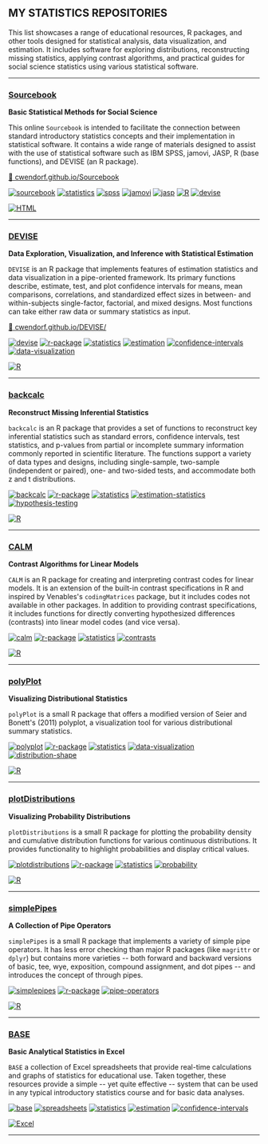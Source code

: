 ## MY STATISTICS REPOSITORIES

This list showcases a range of educational resources, R packages, and other tools designed for statistical analysis, data visualization, and estimation. It includes software for exploring distributions, reconstructing missing statistics, applying contrast algorithms, and practical guides for social science statistics using various statistical software.

---

### [Sourcebook](https://github.com/cwendorf/Sourcebook)

**Basic Statistical Methods for Social Science**

This online `Sourcebook` is intended to facilitate the connection between standard introductory statistics concepts and their implementation in statistical software. It contains a wide range of materials designed to assist with the use of statistical software such as IBM SPSS, jamovi, JASP, R (base functions), and DEVISE (an R package).

[🔗 cwendorf.github.io/Sourcebook](https://cwendorf.github.io/Sourcebook)

[![sourcebook](https://img.shields.io/badge/sourcebook-gray)](https://github.com/topics/sourcebook) 
[![statistics](https://img.shields.io/badge/statistics-gray)](https://github.com/topics/statistics) 
[![spss](https://img.shields.io/badge/SPSS-gray)](https://github.com/topics/spss) 
[![jamovi](https://img.shields.io/badge/jamovi-gray)](https://github.com/topics/jamovi) 
[![jasp](https://img.shields.io/badge/JASP-gray)](https://github.com/topics/jasp) 
[![R](https://img.shields.io/badge/R-gray)](https://github.com/topics/r) 
[![devise](https://img.shields.io/badge/DEVISE-gray)](https://github.com/topics/devise)

[![HTML](https://img.shields.io/badge/HTML-purple?logo=readme&style=for-the-badge)](https://developer.mozilla.org/en-US/docs/Web/HTML)

---

### [DEVISE](https://github.com/cwendorf/DEVISE)

**Data Exploration, Visualization, and Inference with Statistical Estimation**

`DEVISE` is an R package that implements features of estimation statistics and data visualization in a pipe-oriented framework. Its primary functions describe, estimate, test, and plot confidence intervals for means, mean comparisons, correlations, and standardized effect sizes in between- and within-subjects single-factor, factorial, and mixed designs. Most functions can take either raw data or summary statistics as input.

[🔗 cwendorf.github.io/DEVISE/](https://cwendorf.github.io/DEVISE/)

[![devise](https://img.shields.io/badge/devise-gray)](https://github.com/topics/devise) 
[![r-package](https://img.shields.io/badge/r--package-gray)](https://github.com/topics/r-package) 
[![statistics](https://img.shields.io/badge/statistics-gray)](https://github.com/topics/statistics) 
[![estimation](https://img.shields.io/badge/estimation-gray)](https://github.com/topics/estimation) 
[![confidence-intervals](https://img.shields.io/badge/confidence--intervals-gray)](https://github.com/topics/confidence-intervals) 
[![data-visualization](https://img.shields.io/badge/data--visualization-gray)](https://github.com/topics/data-visualization)

[![R](https://img.shields.io/badge/R-blue?logo=r&style=for-the-badge)](https://www.r-project.org/)

---

### [backcalc](https://github.com/cwendorf/backcalc)

**Reconstruct Missing Inferential Statistics**

`backcalc` is an R package that provides a set of functions to reconstruct key inferential statistics such as standard errors, confidence intervals, test statistics, and p-values from partial or incomplete summary information commonly reported in scientific literature. The functions support a variety of data types and designs, including single-sample, two-sample (independent or paired), one- and two-sided tests, and accommodate both z and t distributions.

[![backcalc](https://img.shields.io/badge/backcalc-gray)](https://github.com/topics/backcalc) 
[![r-package](https://img.shields.io/badge/r--package-gray)](https://github.com/topics/r-package) 
[![statistics](https://img.shields.io/badge/statistics-gray)](https://github.com/topics/statistics) 
[![estimation-statistics](https://img.shields.io/badge/estimation--statistics-gray)](https://github.com/topics/estimation-statistics) 
[![hypothesis-testing](https://img.shields.io/badge/hypothesis--testing-gray)](https://github.com/topics/hypothesis-testing)

[![R](https://img.shields.io/badge/R-blue?logo=r&style=for-the-badge)](https://www.r-project.org/)

---

### [CALM](https://github.com/cwendorf/CALM)

**Contrast Algorithms for Linear Models**

`CALM` is an R package for creating and interpreting contrast codes for linear models. It is an extension of the built-in contrast specifications in R and inspired by Venables's `codingMatrices` package, but it includes codes not available in other packages. In addition to providing contrast specifications, it includes functions for directly converting hypothesized differences (contrasts) into linear model codes (and vice versa).

[![calm](https://img.shields.io/badge/calm-gray)](https://github.com/topics/calm) 
[![r-package](https://img.shields.io/badge/r--package-gray)](https://github.com/topics/r-package) 
[![statistics](https://img.shields.io/badge/statistics-gray)](https://github.com/topics/statistics) 
[![contrasts](https://img.shields.io/badge/contrasts-gray)](https://github.com/topics/contrasts)

[![R](https://img.shields.io/badge/R-blue?logo=r&style=for-the-badge)](https://www.r-project.org/)

---

### [polyPlot](https://github.com/cwendorf/polyPlot)

**Visualizing Distributional Statistics**

`polyPlot` is a small R package that offers a modified version of Seier and Bonett's (2011) polyplot, a visualization tool for various distributional summary statistics.

[![polyplot](https://img.shields.io/badge/polyplot-gray)](https://github.com/topics/polyplot) 
[![r-package](https://img.shields.io/badge/r--package-gray)](https://github.com/topics/r-package) 
[![statistics](https://img.shields.io/badge/statistics-gray)](https://github.com/topics/statistics) 
[![data-visualization](https://img.shields.io/badge/data--visualization-gray)](https://github.com/topics/data-visualization) 
[![distribution-shape](https://img.shields.io/badge/distribution--shape-gray)](https://github.com/topics/distribution-shape)

[![R](https://img.shields.io/badge/R-blue?logo=r&style=for-the-badge)](https://www.r-project.org/)

---

### [plotDistributions](https://github.com/cwendorf/plotDistributions)

**Visualizing Probability Distributions**

`plotDistributions` is a small R package for plotting the probability density and cumulative distribution functions for various continuous distributions. It provides functionality to highlight probabilities and display critical values.

[![plotdistributions](https://img.shields.io/badge/plotdistributions-gray)](https://github.com/topics/plotdistributions) 
[![r-package](https://img.shields.io/badge/r--package-gray)](https://github.com/topics/r-package) 
[![statistics](https://img.shields.io/badge/statistics-gray)](https://github.com/topics/statistics) 
[![probability](https://img.shields.io/badge/probability-gray)](https://github.com/topics/probability)

[![R](https://img.shields.io/badge/R-blue?logo=r&style=for-the-badge)](https://www.r-project.org/)

---

### [simplePipes](https://github.com/cwendorf/simplePipes)

**A Collection of Pipe Operators**

`simplePipes` is a small R package that implements a variety of simple pipe operators. It has less error checking than major R packages (like `magrittr` or `dplyr`) but contains more varieties -- both forward and backward versions of basic, tee, wye, exposition, compound assignment, and dot pipes -- and introduces the concept of through pipes.

[![simplepipes](https://img.shields.io/badge/simplepipes-gray)](https://github.com/topics/simplepipes) 
[![r-package](https://img.shields.io/badge/r--package-gray)](https://github.com/topics/r-package) 
[![pipe-operators](https://img.shields.io/badge/pipe--operators-gray)](https://github.com/topics/pipe-operators)

[![R](https://img.shields.io/badge/R-blue?logo=r&style=for-the-badge)](https://www.r-project.org/)

---

### [BASE](https://github.com/cwendorf/BASE)

**Basic Analytical Statistics in Excel**

`BASE` a collection of Excel spreadsheets that provide real-time calculations and graphs of statistics for educational use. Taken together, these resources provide a simple -- yet quite effective -- system that can be used in any typical introductory statistics course and for basic data analyses.

[![base](https://img.shields.io/badge/base-gray)](https://github.com/topics/base) 
[![spreadsheets](https://img.shields.io/badge/spreadsheets-gray)](https://github.com/topics/spreadsheets) 
[![statistics](https://img.shields.io/badge/statistics-gray)](https://github.com/topics/statistics) 
[![estimation](https://img.shields.io/badge/estimation-gray)](https://github.com/topics/estimation) 
[![confidence-intervals](https://img.shields.io/badge/confidence--intervals-gray)](https://github.com/topics/confidence-intervals)

[![Excel](https://img.shields.io/badge/Excel-%23217346?style=for-the-badge&logo=microsoft-excel&logoColor=white)](https://www.microsoft.com/en-us/microsoft-365/excel)

---
